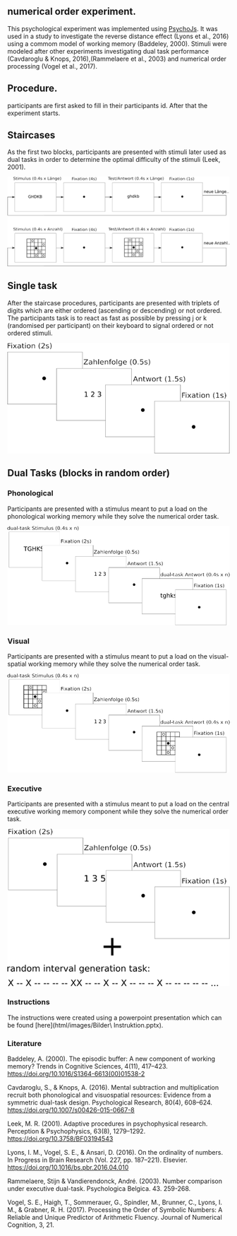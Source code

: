 ## numerical order experiment.

This psychological experiment was implemented using [PsychoJs](https://github.com/psychopy/psychojs). 
It was used in a study to investigate the reverse distance effect (Lyons et al., 2016) using a commom model of working memory (Baddeley, 2000).
Stimuli were modeled after other experiments investigating dual task performance (Cavdaroglu & Knops, 2016),(Rammelaere et al., 2003)
and numerical order processing (Vogel et al., 2017).

## Procedure.

participants are first asked to fill in their participants id. 
After that the experiment starts.

## Staircases

As the first two blocks, participants are presented with stimuli later used as dual tasks in order to determine the optimal difficulty of the stimuli
(Leek, 2001).

![staircase design](./pictures_readme/staircases_design.png)

## Single task

After the staircase procedures, participants are presented with triplets of digits which are either ordered (ascending or descending) or not ordered.
The participants task is to react as fast as possible by pressing j or k (randomised per participant) on their keyboard to signal ordered or not ordered stimuli.

![single task design](./pictures_readme/design_single.png)

## Dual Tasks (blocks in random order)

### Phonological

Participants are presented with a stimulus meant to put a load on the phonological working memory while they solve the numerical order task.

![phonological task design](./pictures_readme/design_phon.png)

### Visual

Participants are presented with a stimulus meant to put a load on the visual-spatial working memory while they solve the numerical order task.

![visual task design](./pictures_readme/design_vis.png)

### Executive

Participants are presented with a stimulus meant to put a load on the central executive working memory component while they solve the numerical order task.

![executive task design](./pictures_readme/design_exe.png)

### Instructions

The instructions were created using a powerpoint presentation which can be found [here](html/images/Bilder\ Instruktion.pptx).

### Literature

Baddeley, A. (2000). The episodic buffer: A new component of working memory? Trends in Cognitive Sciences, 4(11), 417–423. https://doi.org/10.1016/S1364-6613(00)01538-2

Cavdaroglu, S., & Knops, A. (2016). Mental subtraction and multiplication recruit both phonological and visuospatial resources: Evidence from a symmetric dual-task design. Psychological Research, 80(4), 608–624. https://doi.org/10.1007/s00426-015-0667-8

Leek, M. R. (2001). Adaptive procedures in psychophysical research. Perception & Psychophysics, 63(8), 1279–1292. https://doi.org/10.3758/BF03194543

Lyons, I. M., Vogel, S. E., & Ansari, D. (2016). On the ordinality of numbers. In Progress in Brain Research (Vol. 227, pp. 187–221). Elsevier. https://doi.org/10.1016/bs.pbr.2016.04.010

Rammelaere, Stijn & Vandierendonck, André. (2003). Number comparison under executive dual-task. Psychologica Belgica. 43. 259-268. 

Vogel, S. E., Haigh, T., Sommerauer, G., Spindler, M., Brunner, C., Lyons, I. M., & Grabner, R. H. (2017). Processing the Order of Symbolic Numbers: A Reliable and Unique Predictor of Arithmetic Fluency. Journal of Numerical Cognition, 3, 21.


